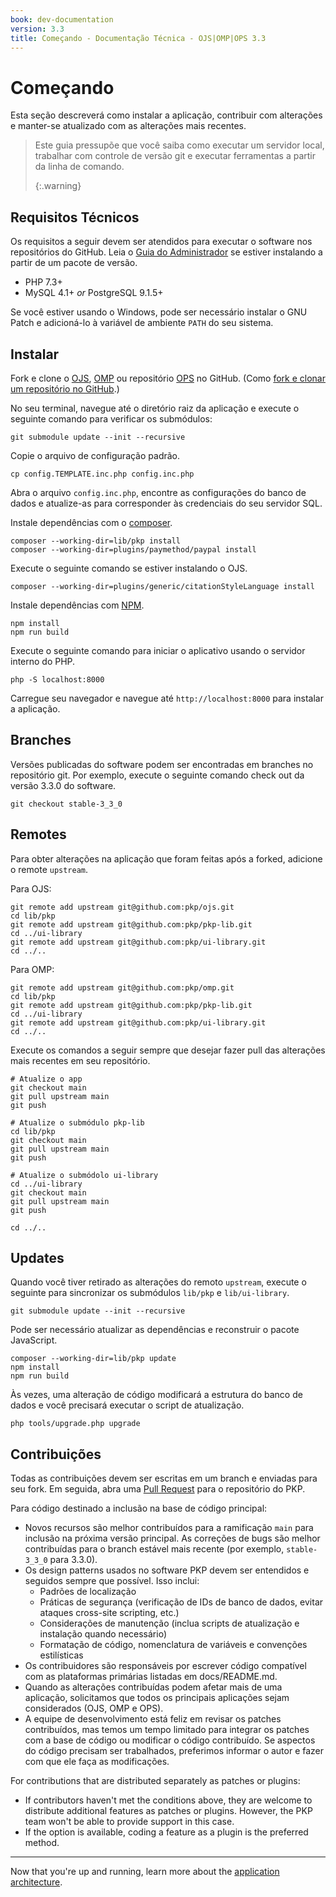 ```yaml
---
book: dev-documentation
version: 3.3
title: Começando - Documentação Técnica - OJS|OMP|OPS 3.3
---
```


# Começando

Esta seção descreverá como instalar a aplicação, contribuir com alterações e manter-se atualizado com as alterações mais recentes.

> Este guia pressupõe que você saiba como executar um servidor local, trabalhar com controle de versão git e executar ferramentas a partir da linha de comando. 
> 
> {:.warning}

## Requisitos Técnicos

Os requisitos a seguir devem ser atendidos para executar o software nos repositórios do GitHub. Leia o [Guia do Administrador](../../../admin-guide/en/managing-the-environment) se estiver instalando a partir de um pacote de versão.

- PHP 7.3+
- MySQL 4.1+ _or_ PostgreSQL 9.1.5+

Se você estiver usando o Windows, pode ser necessário instalar o GNU Patch e adicioná-lo à variável de ambiente `PATH` do seu sistema.

## Instalar

Fork e clone o [OJS](https://github.com/pkp/ojs), [OMP](https://github.com/pkp/omp) ou repositório [OPS](https://github.com/pkp/ops) no GitHub. (Como [fork e clonar um repositório no GitHub](https://help.github.com/en/articles/fork-a-repo).)

No seu terminal, navegue até o diretório raiz da aplicação e execute o seguinte comando para verificar os submódulos:

```
git submodule update --init --recursive
```

Copie o arquivo de configuração padrão.

```
cp config.TEMPLATE.inc.php config.inc.php
```

Abra o arquivo `config.inc.php`, encontre as configurações do banco de dados e atualize-as para corresponder às credenciais do seu servidor SQL.

Instale dependências com o [composer](https://getcomposer.org/).

```
composer --working-dir=lib/pkp install
composer --working-dir=plugins/paymethod/paypal install
```

Execute o seguinte comando se estiver instalando o OJS.

```
composer --working-dir=plugins/generic/citationStyleLanguage install
```

Instale dependências com [NPM](https://www.npmjs.com/).

```
npm install
npm run build
```

Execute o seguinte comando para iniciar o aplicativo usando o servidor interno do PHP.

```
php -S localhost:8000
```

Carregue seu navegador e navegue até `http://localhost:8000` para instalar a aplicação.

## Branches

Versões publicadas do software podem ser encontradas em branches no repositório git. Por exemplo, execute o seguinte comando check out da versão 3.3.0 do software.

```
git checkout stable-3_3_0
```

## Remotes

Para obter alterações na aplicação que foram feitas após a forked, adicione o remote `upstream`.

Para OJS:

```
git remote add upstream git@github.com:pkp/ojs.git
cd lib/pkp
git remote add upstream git@github.com:pkp/pkp-lib.git
cd ../ui-library
git remote add upstream git@github.com:pkp/ui-library.git
cd ../..
```

Para OMP:

```
git remote add upstream git@github.com:pkp/omp.git
cd lib/pkp
git remote add upstream git@github.com:pkp/pkp-lib.git
cd ../ui-library
git remote add upstream git@github.com:pkp/ui-library.git
cd ../..
```

Execute os comandos a seguir sempre que desejar fazer pull das alterações mais recentes em seu repositório.

```
# Atualize o app
git checkout main
git pull upstream main
git push

# Atualize o submódulo pkp-lib
cd lib/pkp
git checkout main
git pull upstream main
git push

# Atualize o submódolo ui-library
cd ../ui-library
git checkout main
git pull upstream main
git push

cd ../..
```

## Updates

Quando você tiver retirado as alterações do remoto `upstream`, execute o seguinte para sincronizar os submódulos `lib/pkp` e `lib/ui-library`.

```
git submodule update --init --recursive
```

Pode ser necessário atualizar as dependências e reconstruir o pacote JavaScript.

```
composer --working-dir=lib/pkp update
npm install
npm run build
```

Às vezes, uma alteração de código modificará a estrutura do banco de dados e você precisará executar o script de atualização.

```
php tools/upgrade.php upgrade
```

## Contribuições

Todas as contribuições devem ser escritas em um branch e enviadas para seu fork. Em seguida, abra uma [Pull Request](https://help.github.com/en/articles/creating-a-pull-request-from-a-fork) para o repositório do PKP.

Para código destinado a inclusão na base de código principal:
- Novos recursos são melhor contribuídos para a ramificação `main` para inclusão na próxima versão principal. As correções de bugs são melhor contribuídas para o branch estável mais recente (por exemplo, `stable-3_3_0` para 3.3.0).
- Os design patterns usados no software PKP devem ser entendidos e seguidos sempre que possível. Isso inclui:
  - Padrões de localização
  - Práticas de segurança (verificação de IDs de banco de dados, evitar ataques cross-site scripting, etc.)
  - Considerações de manutenção (inclua scripts de atualização e instalação quando necessário)
  - Formatação de código, nomenclatura de variáveis e convenções estilísticas
- Os contribuidores são responsáveis por escrever código compatível com as plataformas primárias listadas em docs/README.md.
- Quando as alterações contribuídas podem afetar mais de uma aplicação, solicitamos que todos os principais aplicações sejam considerados (OJS, OMP e OPS).
- A equipe de desenvolvimento está feliz em revisar os patches contribuídos, mas temos um tempo limitado para integrar os patches com a base de código ou modificar o código contribuído. Se aspectos do código precisam ser trabalhados, preferimos informar o autor e fazer com que ele faça as modificações.

For contributions that are distributed separately as patches or plugins:
- If contributors haven't met the conditions above, they are welcome to distribute additional features as patches or plugins. However, the PKP team won't be able to provide support in this case.
- If the option is available, coding a feature as a plugin is the preferred method.

---

Now that you're up and running, learn more about the [application architecture](./architecture).
